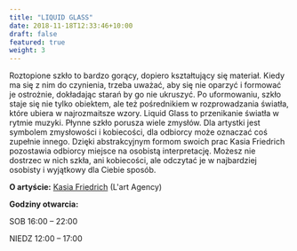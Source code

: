 ```yaml
---
title: "LIQUID GLASS"
date: 2018-11-18T12:33:46+10:00
draft: false
featured: true
weight: 3
---
```

Roztopione szkło to bardzo gorący, dopiero kształtujący się materiał. Kiedy ma się z nim do czynienia, trzeba uważać, aby się nie oparzyć i formować je ostrożnie, dokładając starań by go nie ukruszyć. Po uformowaniu, szkło staje się nie tylko obiektem, ale też pośrednikiem w rozprowadzania światła, które ubiera w najrozmaitsze wzory. Liquid Glass to przenikanie światła w rytmie muzyki. Płynne szkło porusza wiele zmysłów. Dla artystki jest symbolem zmysłowości i kobiecości, dla odbiorcy może oznaczać coś zupełnie innego. Dzięki abstrakcyjnym formom swoich prac Kasia Friedrich pozostawia odbiorcy miejsce na osobistą interpretację. Możesz nie dostrzec w nich szkła, ani kobiecości, ale odczytać je w najbardziej osobisty i wyjątkowy dla Ciebie sposób.

**O artyście:**
[Kasia Friedrich](/artysci/kasia-friedrich) (L'art Agency)

**Godziny otwarcia:**

SOB 16:00 – 22:00

NIEDZ 12:00 – 17:00